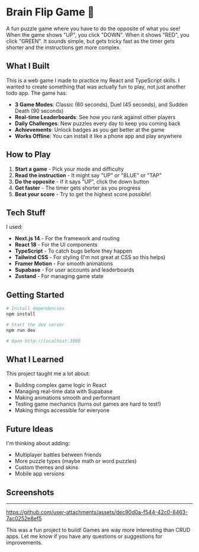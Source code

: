 # Brain Flip Game 🧠

A fun puzzle game where you have to do the opposite of what you see! When the game shows "UP", you click "DOWN". When it shows "RED", you click "GREEN". It sounds simple, but gets tricky fast as the timer gets shorter and the instructions get more complex.

## What I Built

This is a web game I made to practice my React and TypeScript skills. I wanted to create something that was actually fun to play, not just another todo app. The game has:

- **3 Game Modes**: Classic (60 seconds), Duel (45 seconds), and Sudden Death (90 seconds)
- **Real-time Leaderboards**: See how you rank against other players
- **Daily Challenges**: New puzzles every day to keep you coming back
- **Achievements**: Unlock badges as you get better at the game
- **Works Offline**: You can install it like a phone app and play anywhere

## How to Play

1. **Start a game** - Pick your mode and difficulty
2. **Read the instruction** - It might say "UP" or "BLUE" or "TAP"
3. **Do the opposite** - If it says "UP", click the down button
4. **Get faster** - The timer gets shorter as you progress
5. **Beat your score** - Try to get the highest score possible!

## Tech Stuff

I used:
- **Next.js 14** - For the framework and routing
- **React 18** - For the UI components
- **TypeScript** - To catch bugs before they happen
- **Tailwind CSS** - For styling (I'm not great at CSS so this helps)
- **Framer Motion** - For smooth animations
- **Supabase** - For user accounts and leaderboards
- **Zustand** - For managing game state

## Getting Started

```bash
# Install dependencies
npm install

# Start the dev server
npm run dev

# Open http://localhost:3000
```

## What I Learned

This project taught me a lot about:
- Building complex game logic in React
- Managing real-time data with Supabase
- Making animations smooth and performant
- Testing game mechanics (turns out games are hard to test!)
- Making things accessible for everyone

## Future Ideas

I'm thinking about adding:
- Multiplayer battles between friends
- More puzzle types (maybe math or word puzzles)
- Custom themes and skins
- Mobile app versions

## Screenshots



---

https://github.com/user-attachments/assets/dec90d0a-f544-42c0-8463-7ac0252e8ef5



This was a fun project to build! Games are way more interesting than CRUD apps. Let me know if you have any questions or suggestions for improvements.
